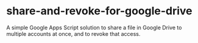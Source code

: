 # share-and-revoke-for-google-drive
A simple Google Apps Script solution to share a file in Google Drive to multiple accounts at once, and to revoke that access.
